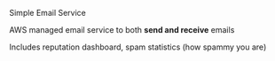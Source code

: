 Simple Email Service

AWS managed email service to both **send and receive** emails

Includes reputation dashboard, spam statistics (how spammy you are)